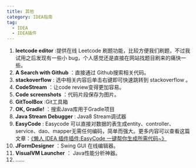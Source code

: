 ```yaml
---
title: 其他
category: IDEA指南
tag:
  - IDEA
  - IDEA插件
---
```



1. **leetcode editor** :提供在线 Leetcode 刷题功能，比较方便我们刷题，不过我试用之后发现有一些小 bug，个人感觉还是直接在网站找题目刷来的痛快一些。
2. **​A Search with Github** ：直接通过 Github搜索相关代码。
3. **stackoverflow** : 选中相关内容后单击右键即可快速跳转到 stackoverflow 。
4. **CodeStream** ：让code review变得更加容易。
5. **Code screenshots** ：代码片段保存为图片。
6. **GitToolBox** :Git工具箱
7. **OK,​ Gradle!** ：搜索Java库用于Gradle项目
8. **Java Stream Debugger** : Java8 Stream调试器
9. **EasyCode** : Easycode 可以直接对数据的表生成entity、controller、service、dao、mapper无需任何编码，简单而强大。更多内容可以查看这篇文章：[《懒人 IDEA 插件插件:EasyCode 一键帮你生成所需代码~》](https://mp.weixin.qq.com/s?__biz=Mzg2OTA0Njk0OA==&mid=2247486205&idx=1&sn=0ff2f87f0d82a1bd9c0c44328ef69435&chksm=cea24536f9d5cc20c6cc7669f0d4167d747fe8b8c05a64546c0162d694aa96044a2862e24b57&token=1862674725&lang=zh_CN#rd)
10. **JFormDesigner** ：Swing GUI 在线编辑器。
11. **VisualVM Launcher** ： Java性能分析神器。
12. ......
